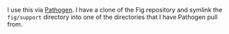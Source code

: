 I use this via [Pathogen](https://github.com/tpope/vim-pathogen).  I have a
clone of the Fig repository and symlink the `fig/support` directory into one of
the directories that I have Pathogen pull from.

